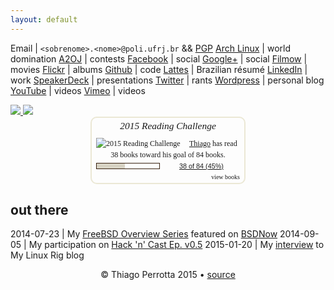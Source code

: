 ```yaml
---
layout: default
---
```


Email | `<sobrenome>.<nome>@poli.ufrj.br` && [PGP](http://pgp.mit.edu/pks/lookup?op=vindex&search=0x755D25D2A905373C)
[Arch Linux](https://wiki.archlinux.org/index.php/User:Thiagowfx) | world domination
[A2OJ](http://ahmed-aly.com/Profile.jsp?Username=thiagowfx) | contests
[Facebook](http://facebook.com/thiagoperrotta) | social
[Google+](http://plus.google.com/+ThiagoBarrosoPerrotta) | social
[Filmow](http://filmow.com/usuario/thiagowfx/) | movies
[Flickr](https://www.flickr.com/people/thiagowfx/) | albums
[Github](https://github.com/thiagowfx/) | code
[Lattes](http://lattes.cnpq.br/8288527832534487) | Brazilian résumé
[LinkedIn](http://br.linkedin.com/in/thiagoperrotta) | work
[SpeakerDeck](https://speakerdeck.com/thiagowfx) | presentations
[Twitter](http://twitter.com/thiagowfx) | rants
[Wordpress](http://thiagoperrotta.wordpress.com) | personal blog
[YouTube](http://youtube.com/user/thiagomp40) | videos
[Vimeo](https://vimeo.com/thiagowfx) | videos

<a href="https://stackexchange.com/users/1934732/thiagowfx">
  <img src="http://stackexchange.com/users/flair/1934732.png">
</a>

<a href="https://projecteuler.net/profile/thiagowfx.png">
  <img src="https://projecteuler.net/profile/thiagowfx.png">
</a>

<center>
<div id="gr_challenge_3082" style="border: 2px solid #EBE8D5; border-radius:10px; padding: 0px 7px 0px 7px; max-width:230px; min-height: 100px">
  <div id="gr_challenge_progress_body_3082" style="font-size: 12px; font-family: georgia,serif;line-height: 18px">
    <h3 style="margin: 4px 0 10px; font-weight: normal; text-align: center">
      <a href="https://www.goodreads.com/challenges/3082-2015-reading-challenge" style="text-decoration: none; font-family:georgia,serif;font-style:italic; font-size: 1.1em">2015 Reading Challenge</a>
    </h3>
        <div class="challengePic">
          <a href="https://www.goodreads.com/challenges/3082-2015-reading-challenge"><img alt="2015 Reading Challenge" src="https://d.gr-assets.com/challenges/1420220454p2/3082.jpg" style="float:left; margin-right: 10px; border: 0 none" /></a>
        </div>
      <div>
        <a href="https://www.goodreads.com/user/show/7873832-thiago">Thiago</a> has
             read 38 books toward his goal of 84 books.
      </div>
      <div style="width: 100px; margin: 4px 5px 5px 0; float: left; border: 1px solid #382110; height: 8px; overflow: hidden; background-color: #FFF">
        <div style="width: 45%; background-color: #D7D2C4; float: left"><span style="visibility:hidden">hide</span></div>
      </div>
      <div style="font-family: arial, verdana, helvetica, sans-serif;font-size:90%">
        <a href="https://www.goodreads.com/user_challenges/2086647">38 of 84 (45%)</a>
      </div>
        <div style="text-align: right;">
          <a href="https://www.goodreads.com/user_challenges/2086647" style="text-decoration: none; font-size: 10px;">view books</a>
        </div>
  </div>
   <script src="https://www.goodreads.com/user_challenges/widget/7873832-thiago?challenge_id=3082&v=2"></script>
</div>
</center>

## out there

2014-07-23 | My [FreeBSD Overview Series](https://thiagoperrotta.wordpress.com/2014/07/20/here-be-dragons-freebsd-overview-part-i/) featured on [BSDNow](http://www.bsdnow.tv/episodes/2014_07_23-des_challenge_iv)
2014-09-05 | My participation on [Hack 'n' Cast Ep. v0.5](http://mindbending.org/pt/hack-n-cast-v05-por-que-usar-gnulinux)
2015-01-20 | My [interview](http://www.mylinuxrig.com/post/108656757988/the-linux-setup-thiago-perrotta-student) to My Linux Rig blog

<p align="center">© Thiago Perrotta 2015 &#8226; <a href="https://github.com/thiagowfx/thiagowfx.github.io">source</a></p>

